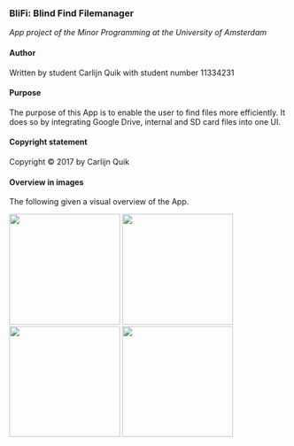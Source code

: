 ### BliFi: Blind Find Filemanager
*App project of the Minor Programming at the University of Amsterdam*

#### Author
Written by student Carlijn Quik with student number 11334231

#### Purpose
The purpose of this App is to enable the user to find files more efficiently. 
It does so by integrating Google Drive, internal and SD card files into one UI.

#### Copyright statement
Copyright © 2017 by Carlijn Quik

#### Overview in images
The following given a visual overview of the App.

<img src="https://cloud.githubusercontent.com/assets/22945709/22566234/5df19ac2-e98b-11e6-8819-19881cf3d912.png" width="200">
<img src="https://cloud.githubusercontent.com/assets/22945709/22566235/5df4aa78-e98b-11e6-8f82-c365e129b37f.png" width="200">
<img src="https://cloud.githubusercontent.com/assets/22945709/22566232/5def66d0-e98b-11e6-8c60-a28de8ae21e0.png" width="200">
<img src="https://cloud.githubusercontent.com/assets/22945709/22566231/5ded7988-e98b-11e6-9eb9-98b4b385e19a.png" width="200">


